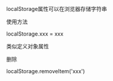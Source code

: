 localStorage属性可以在浏览器存储字符串

使用方法

localStorage.xxx = xxx

类似定义对象属性

删除

localStorage.removeItem('xxx')